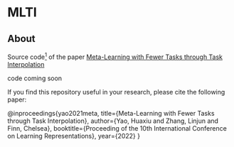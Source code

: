 # MLTI

## About
Source code<a href="#note1" id="note1ref"><sup>1</sup></a> of the paper [Meta-Learning with Fewer Tasks through Task Interpolation](https://arxiv.org/abs/2106.02695)

code coming soon

If you find this repository useful in your research, please cite the following paper:

@inproceedings{yao2021meta,
  title={Meta-Learning with Fewer Tasks through Task Interpolation},
  author={Yao, Huaxiu and Zhang, Linjun and Finn, Chelsea},
  booktitle={Proceeding of the 10th International Conference on Learning Representations},
  year={2022} 
}
